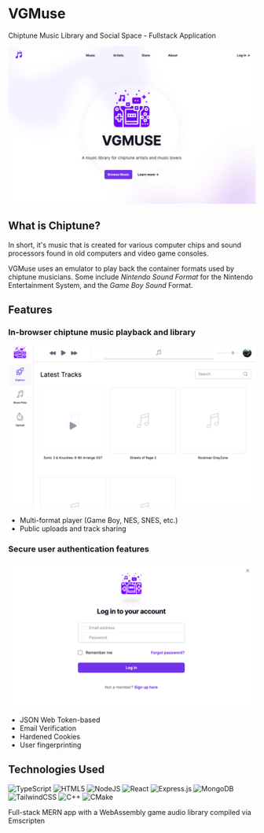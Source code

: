 # VGMuse

Chiptune Music Library and Social Space - Fullstack Application

![title screenshot](readme/title-screenshot.png)

## What is Chiptune?

In short, it's music that is created for various computer chips and sound processors found in old computers and video game consoles.

VGMuse uses an emulator to play back the container formats used by chiptune musicians. Some include *Nintendo Sound Format* for the Nintendo Entertainment System, and the *Game Boy Sound* Format.

## Features

### In-browser chiptune music playback and library

![music player screenshot](readme/player-screenshot.png)

- Multi-format player (Game Boy, NES, SNES, etc.)
- Public uploads and track sharing


### Secure user authentication features

![login screenshot](readme/login-screenshot.png)

- JSON Web Token-based
- Email Verification
- Hardened Cookies
- User fingerprinting




## Technologies Used

![TypeScript](https://img.shields.io/badge/typescript-%23007ACC.svg?style=for-the-badge&logo=typescript&logoColor=white)
![HTML5](https://img.shields.io/badge/html5-%23E34F26.svg?style=for-the-badge&logo=html5&logoColor=white)
![NodeJS](https://img.shields.io/badge/node.js-6DA55F?style=for-the-badge&logo=node.js&logoColor=white)
![React](https://img.shields.io/badge/react-%2320232a.svg?style=for-the-badge&logo=react&logoColor=%2361DAFB)
![Express.js](https://img.shields.io/badge/express.js-%23404d59.svg?style=for-the-badge&logo=express&logoColor=%2361DAFB)
![MongoDB](https://img.shields.io/badge/MongoDB-%234ea94b.svg?style=for-the-badge&logo=mongodb&logoColor=white)
![TailwindCSS](https://img.shields.io/badge/tailwindcss-%2338B2AC.svg?style=for-the-badge&logo=tailwind-css&logoColor=white)
![C++](https://img.shields.io/badge/c++-%2300599C.svg?style=for-the-badge&logo=c%2B%2B&logoColor=white)
![CMake](https://img.shields.io/badge/CMake-%23008FBA.svg?style=for-the-badge&logo=cmake&logoColor=white)

Full-stack MERN app with a WebAssembly game audio library compiled via Emscripten


